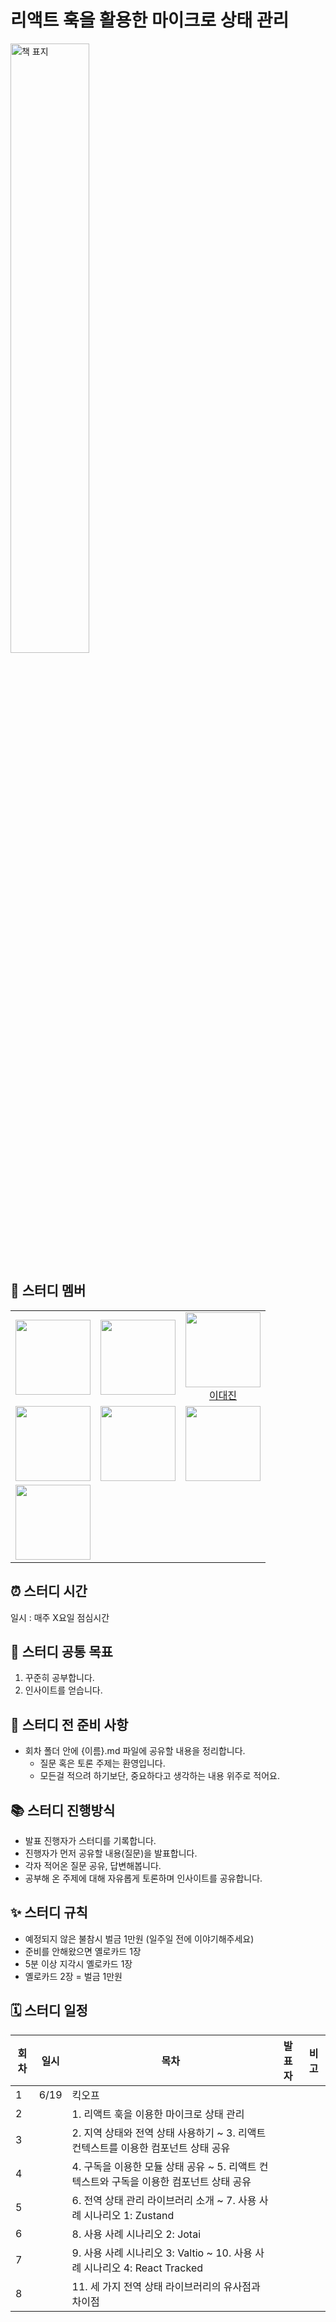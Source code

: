 # 리액트 훅을 활용한 마이크로 상태 관리

<img src="https://github.com/user-attachments/assets/d2729dc7-1fb3-4f29-bda1-e9446b3a78a1" width="50%" alt="책 표지" />

## 🏃 스터디 멤버

<table>
<tr>
  <td align="center">
    <img src="" width="120px" height="120px"/><br/>
    <a href=""></a>
  </td>
  <td align="center">
    <img src="" width="120px" height="120px"/><br/>
    <a href=""></a>
  </td>
  <td align="center">
    <img src="https://github.com/daejlee.png?size=100" width="120px" height="120px"/><br/>
    <a href="https://github.com/daejlee">이대진</a>
  </td>
</tr>
<tr>
  <td align="center">
    <img src="" width="120px" height="120px"/><br/>
    <a href=""></a>
  </td>
  <td align="center">
    <img src="" width="120px" height="120px"/><br/>
    <a href=""></a>
  </td>
  <td align="center">
    <img src="" width="120px" height="120px"/><br/>
    <a href=""></a>
  </td>
</tr>
<tr>
  <td align="center">
    <img src="" width="120px" height="120px"/><br/>
    <a href=""></a>
  </td>
</tr>
</table>

## ⏰ 스터디 시간

일시 : 매주 X요일 점심시간

## 🎯 스터디 공통 목표

1. 꾸준히 공부합니다.
2. 인사이트를 얻습니다.

## 🥊 스터디 전 준비 사항

- 회차 폴더 안에 {이름}.md 파일에 공유할 내용을 정리합니다.
  - 질문 혹은 토론 주제는 환영입니다.
  - 모든걸 적으려 하기보단, 중요하다고 생각하는 내용 위주로 적어요.

## 📚 스터디 진행방식

- 발표 진행자가 스터디를 기록합니다.
- 진행자가 먼저 공유할 내용(질문)을 발표합니다.
- 각자 적어온 질문 공유, 답변해봅니다.
- 공부해 온 주제에 대해 자유롭게 토론하며 인사이트를 공유합니다.

## ✨ 스터디 규칙

- 예정되지 않은 불참시 벌금 1만원 (일주일 전에 이야기해주세요)
- 준비를 안해왔으면 옐로카드 1장
- 5분 이상 지각시 옐로카드 1장
- 옐로카드 2장 = 벌금 1만원

## 🗓 스터디 일정

| 회차 | 일시      | 목차                                                 | 발표자         | 비고        |
| ---- | --------- | ----------------------------------------------------  | -------------- | ----------- |
| 1    | 6/19      | 킥오프      |       |             |
| 2    |           | 1. 리액트 훅을 이용한 마이크로 상태 관리 |       |             |
| 3    |           | 2. 지역 상태와 전역 상태 사용하기 ~ 3. 리액트 컨텍스트를 이용한 컴포넌트 상태 공유 |       |             |
| 4    |           | 4. 구독을 이용한 모듈 상태 공유 ~ 5. 리액트 컨텍스트와 구독을 이용한 컴포넌트 상태 공유 |       |             |
| 5    |           | 6. 전역 상태 관리 라이브러리 소개 ~ 7. 사용 사례 시나리오 1: Zustand |       |             |
| 6    |           | 8. 사용 사례 시나리오 2: Jotai |       |             |
| 7    |           | 9. 사용 사례 시나리오 3: Valtio ~ 10. 사용 사례 시나리오 4: React Tracked |       |             |
| 8    |           | 11. 세 가지 전역 상태 라이브러리의 유사점과 차이점 |       |             |

